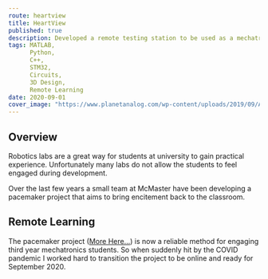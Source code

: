 ```yaml
---
route: heartview
title: HeartView
published: true
description: Developed a remote testing station to be used as a mechatronics lab for an online course at McMaster University
tags: MATLAB,
      Python,
      C++,
      STM32,
      Circuits,
      3D Design,
      Remote Learning
date: 2020-09-01
cover_image: "https://www.planetanalog.com/wp-content/uploads/2019/09/AnalogAngle138_FR-4_PCB_Fig1_770x507.jpg"
---
```


## Overview

Robotics labs are a great way for students at university to gain practical experience. Unfortunately many labs do not allow the students to feel engaged during development. 

Over the last few years a small team at McMaster have been developing a pacemaker project that aims to bring encitement back to the classroom.

## Remote Learning

The pacemaker project ([More Here...](http://sqrl.mcmaster.ca/pacemaker.htm)) is now a reliable method for engaging third year mechatronics students. So when suddenly hit by the COVID pandemic I worked hard to transition the project to be online and ready for September 2020.





